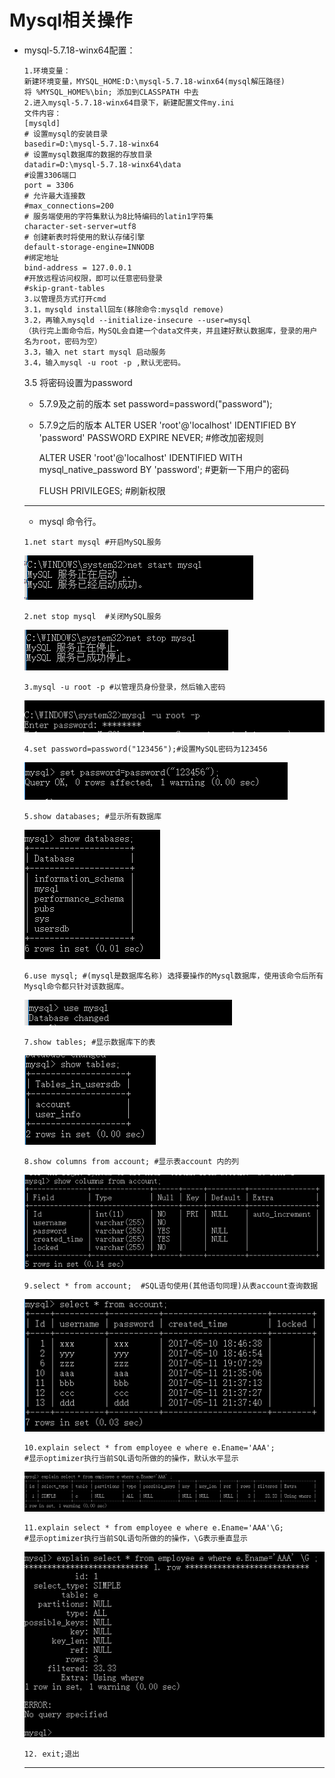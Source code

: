 # Mysql相关操作
* mysql-5.7.18-winx64配置：
	```
	1.环境变量：
	新建环境变量，MYSQL_HOME:D:\mysql-5.7.18-winx64(mysql解压路径)
	将 %MYSQL_HOME%\bin; 添加到CLASSPATH 中去
	2.进入mysql-5.7.18-winx64目录下，新建配置文件my.ini
	文件内容：
	[mysqld]
	# 设置mysql的安装目录
	basedir=D:\mysql-5.7.18-winx64
	# 设置mysql数据库的数据的存放目录
	datadir=D:\mysql-5.7.18-winx64\data
	#设置3306端口
	port = 3306 
	# 允许最大连接数
	#max_connections=200
	# 服务端使用的字符集默认为8比特编码的latin1字符集
	character-set-server=utf8
	# 创建新表时将使用的默认存储引擎
	default-storage-engine=INNODB 
	#绑定地址
	bind-address = 127.0.0.1
	#开放远程访问权限，即可以任意密码登录
	#skip-grant-tables 
	3.以管理员方式打开cmd
	3.1，mysqld install回车(移除命令:mysqld remove)
	3.2，再输入mysqld --initialize-insecure --user=mysql
	（执行完上面命令后，MySQL会自建一个data文件夹，并且建好默认数据库，登录的用户名为root，密码为空）
	3.3，输入 net start mysql 启动服务
	3.4，输入mysql -u root -p ,默认无密码。
	```
	3.5 将密码设置为password 
	+ 5.7.9及之前的版本
		set password=password("password");
	+ 5.7.9之后的版本
		ALTER USER 'root'@'localhost' IDENTIFIED BY 'password' PASSWORD EXPIRE NEVER; #修改加密规则 
		
		ALTER USER 'root'@'localhost' IDENTIFIED WITH mysql_native_password BY 'password'; #更新一下用户的密码 
		
		FLUSH PRIVILEGES; #刷新权限 
	
	---
	* mysql 命令行。
	```
	1.net start mysql #开启MySQL服务
	```
	![netStartMysql](picture/netStartMysql.png)
	```
	2.net stop mysql  #关闭MySQL服务
	```
	![netStopMysql](picture/netStopMysql.png)
	```
	3.mysql -u root -p #以管理员身份登录，然后输入密码
	```
	![mysqlRoot](picture/mysqlRoot.png)
	```
	4.set password=password("123456");#设置MySQL密码为123456
	```
	![mysqlPwd](picture/mysqlPwd.png)
	```
	5.show databases; #显示所有数据库
	```
	![mysqlShowDB](picture/mysqlShowDB.png)
	```
	6.use mysql; #(mysql是数据库名称) 选择要操作的Mysql数据库，使用该命令后所有Mysql命令都只针对该数据库。
	```
	![useMysql](picture/useMysql.png)
	```
	7.show tables; #显示数据库下的表
	```
	![mysqlShowTable](picture/mysqlShowTable.png)
	```
	8.show columns from account; #显示表account 内的列
	```
	![mysqlShowCol](picture/mysqlShowCol.png)
	```
	9.select * from account;  #SQL语句使用(其他语句同理)从表account查询数据
	```
	![mysqlSelect](picture/mysqlSelect.png)
	```
	10.explain select * from employee e where e.Ename='AAA'; 
	#显示optimizer执行当前SQL语句所做的的操作，默认水平显示
	```
	![mysqlExplain](picture/mysqlExplain.png)
	```
	11.explain select * from employee e where e.Ename='AAA'\G;
	#显示optimizer执行当前SQL语句所做的的操作，\G表示垂直显示
	```
	![mysqlExplainG](picture/mysqlExplainG.png)
	```
	12. exit;退出
	```
	---
